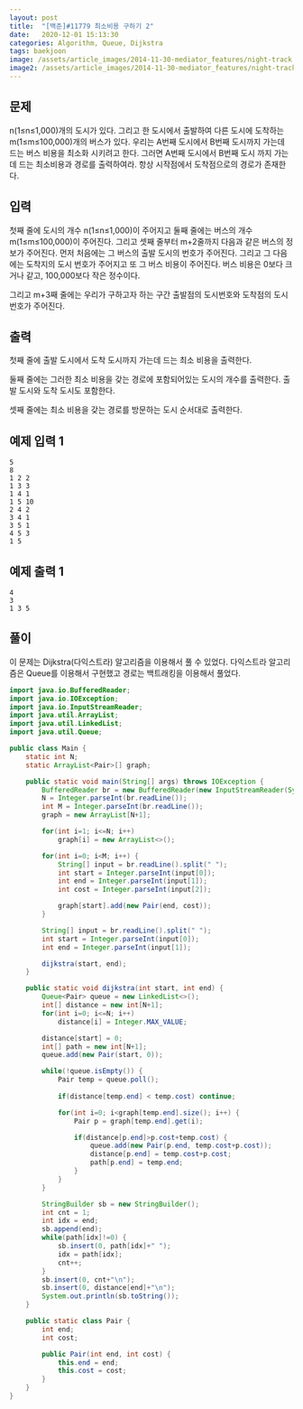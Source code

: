 ```yaml
---
layout: post
title:  "[백준]#11779 최소비용 구하기 2"
date:   2020-12-01 15:13:30
categories: Algorithm, Queue, Dijkstra
tags: baekjoon
image: /assets/article_images/2014-11-30-mediator_features/night-track.JPG
image2: /assets/article_images/2014-11-30-mediator_features/night-track-mobile.JPG
---
```


문제
--------------------

n(1≤n≤1,000)개의 도시가 있다. 그리고 한 도시에서 출발하여 다른 도시에 도착하는 m(1≤m≤100,000)개의 버스가 있다. 우리는 A번째 도시에서 B번째 도시까지 가는데 드는 버스 비용을 최소화 시키려고 한다. 그러면 A번째 도시에서 B번째 도시 까지 가는데 드는 최소비용과 경로를 출력하여라. 항상 시작점에서 도착점으로의 경로가 존재한다.

입력
---------------------------

첫째 줄에 도시의 개수 n(1≤n≤1,000)이 주어지고 둘째 줄에는 버스의 개수 m(1≤m≤100,000)이 주어진다. 그리고 셋째 줄부터 m+2줄까지 다음과 같은 버스의 정보가 주어진다. 먼저 처음에는 그 버스의 출발 도시의 번호가 주어진다. 그리고 그 다음에는 도착지의 도시 번호가 주어지고 또 그 버스 비용이 주어진다. 버스 비용은 0보다 크거나 같고, 100,000보다 작은 정수이다.

그리고 m+3째 줄에는 우리가 구하고자 하는 구간 출발점의 도시번호와 도착점의 도시번호가 주어진다.

출력
----------------

첫째 줄에 출발 도시에서 도착 도시까지 가는데 드는 최소 비용을 출력한다.

둘째 줄에는 그러한 최소 비용을 갖는 경로에 포함되어있는 도시의 개수를 출력한다. 출발 도시와 도착 도시도 포함한다.

셋째 줄에는 최소 비용을 갖는 경로를 방문하는 도시 순서대로 출력한다.

예제 입력 1 
----------------------

```
5
8
1 2 2
1 3 3
1 4 1
1 5 10
2 4 2
3 4 1
3 5 1
4 5 3
1 5
```

예제 출력 1 
------------------------

```
4
3
1 3 5
```

풀이
--------------------------

이 문제는 Dijkstra(다익스트라) 알고리즘을 이용해서 풀 수 있었다. 다익스트라 알고리즘은 Queue를 이용해서 구현했고 경로는 백트래킹을 이용해서 풀었다.

```java
import java.io.BufferedReader;
import java.io.IOException;
import java.io.InputStreamReader;
import java.util.ArrayList;
import java.util.LinkedList;
import java.util.Queue;

public class Main {
    static int N;
    static ArrayList<Pair>[] graph;

    public static void main(String[] args) throws IOException {
        BufferedReader br = new BufferedReader(new InputStreamReader(System.in));
        N = Integer.parseInt(br.readLine());
        int M = Integer.parseInt(br.readLine());
        graph = new ArrayList[N+1];

        for(int i=1; i<=N; i++)
            graph[i] = new ArrayList<>();

        for(int i=0; i<M; i++) {
            String[] input = br.readLine().split(" ");
            int start = Integer.parseInt(input[0]);
            int end = Integer.parseInt(input[1]);
            int cost = Integer.parseInt(input[2]);

            graph[start].add(new Pair(end, cost));
        }

        String[] input = br.readLine().split(" ");
        int start = Integer.parseInt(input[0]);
        int end = Integer.parseInt(input[1]);

        dijkstra(start, end);
    }

    public static void dijkstra(int start, int end) {
        Queue<Pair> queue = new LinkedList<>();
        int[] distance = new int[N+1];
        for(int i=0; i<=N; i++)
            distance[i] = Integer.MAX_VALUE;

        distance[start] = 0;
        int[] path = new int[N+1];
        queue.add(new Pair(start, 0));

        while(!queue.isEmpty()) {
            Pair temp = queue.poll();
            
            if(distance[temp.end] < temp.cost) continue;

            for(int i=0; i<graph[temp.end].size(); i++) {
                Pair p = graph[temp.end].get(i);

                if(distance[p.end]>p.cost+temp.cost) {
                    queue.add(new Pair(p.end, temp.cost+p.cost));
                    distance[p.end] = temp.cost+p.cost;
                    path[p.end] = temp.end;
                }
            }
        }

        StringBuilder sb = new StringBuilder();
        int cnt = 1;
        int idx = end;
        sb.append(end);
        while(path[idx]!=0) {
            sb.insert(0, path[idx]+" ");
            idx = path[idx];
            cnt++;
        }
        sb.insert(0, cnt+"\n");
        sb.insert(0, distance[end]+"\n");
        System.out.println(sb.toString());
    }

    public static class Pair {
        int end;
        int cost;

        public Pair(int end, int cost) {
            this.end = end;
            this.cost = cost;
        }
    }
}
```
